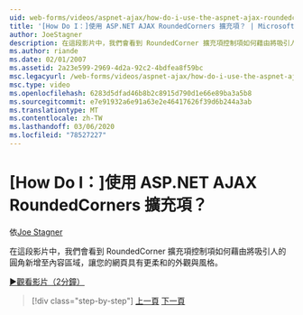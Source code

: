 ```yaml
---
uid: web-forms/videos/aspnet-ajax/how-do-i-use-the-aspnet-ajax-roundedcorners-extender
title: '[How Do I：]使用 ASP.NET AJAX RoundedCorners 擴充項？ | Microsoft Docs'
author: JoeStagner
description: 在這段影片中，我們會看到 RoundedCorner 擴充項控制項如何藉由將吸引人的圓角新增至內容區域來提供更柔和的外觀與風格 。
ms.author: riande
ms.date: 02/01/2007
ms.assetid: 2a23e599-2969-4d2a-92c2-4bdfea8f59bc
msc.legacyurl: /web-forms/videos/aspnet-ajax/how-do-i-use-the-aspnet-ajax-roundedcorners-extender
msc.type: video
ms.openlocfilehash: 6283d5dfad46b8b2c8915d790d1e66e89ba3a5b8
ms.sourcegitcommit: e7e91932a6e91a63e2e46417626f39d6b244a3ab
ms.translationtype: MT
ms.contentlocale: zh-TW
ms.lasthandoff: 03/06/2020
ms.locfileid: "78527227"
---
```

# <a name="how-do-i-use-the-aspnet-ajax-roundedcorners-extender"></a>[How Do I：]使用 ASP.NET AJAX RoundedCorners 擴充項？

依[Joe Stagner](https://github.com/JoeStagner)

在這段影片中，我們會看到 RoundedCorner 擴充項控制項如何藉由將吸引人的圓角新增至內容區域，讓您的網頁具有更柔和的外觀與風格。

[&#9654;觀看影片（2分鐘）](https://channel9.msdn.com/Blogs/ASP-NET-Site-Videos/how-do-i-use-the-aspnet-ajax-roundedcorners-extender)

> [!div class="step-by-step"]
> [上一頁](how-do-i-use-an-aspnet-ajax-scriptmanagerproxy.md)
> [下一頁](how-do-i-use-the-aspnet-ajax-timer-control.md)
